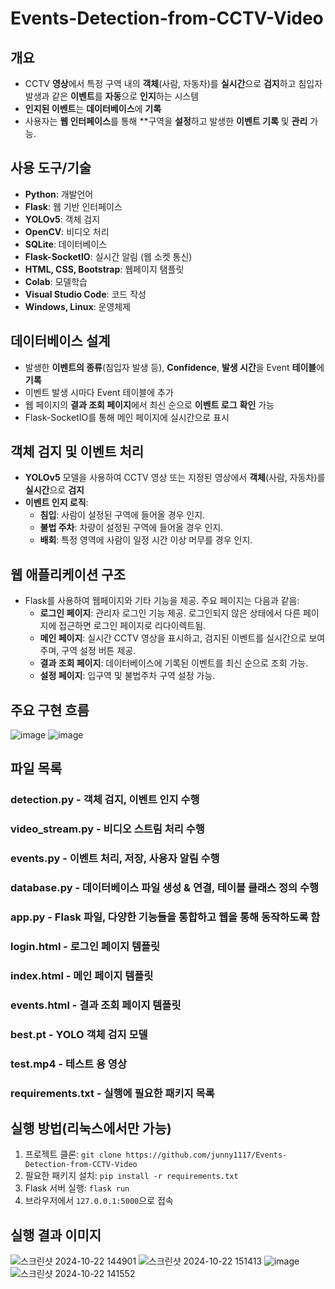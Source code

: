 # Events-Detection-from-CCTV-Video

## 개요

- CCTV **영상**에서 특정 구역 내의 **객체**(사람, 자동차)를 **실시간**으로 **검지**하고 침입자 발생과 같은 **이벤트**를 **자동**으로 **인지**하는 시스템
- **인지된 이벤트**는 **데이터베이스**에 **기록**
- 사용자는 **웹 인터페이스**를 통해 **구역을 **설정**하고 발생한 **이벤트 기록** 및 **관리** 가능.

## 사용 도구/기술

- **Python**: 개발언어
- **Flask**: 웹 기반 인터페이스
- **YOLOv5**: 객체 검지
- **OpenCV**: 비디오 처리
- **SQLite**: 데이터베이스
- **Flask-SocketIO**: 실시간 알림 (웹 소켓 통신)
- **HTML, CSS, Bootstrap**: 웹페이지 탬플릿
- **Colab**: 모델학습
- **Visual Studio Code**: 코드 작성
- **Windows, Linux**: 운영체제

## 데이터베이스 설계

- 발생한 **이벤트의 종류**(침입자 발생 등), **Confidence**, **발생 시간**을 Event **테이블**에 **기록**
- 이벤트 발생 시마다 Event 테이블에 추가
- 웹 페이지의 **결과 조회 페이지**에서 최신 순으로 **이벤트 로그** **확인** 가능
- Flask-SocketIO를 통해 메인 페이지에 실시간으로 표시

## 객체 검지 및 이벤트 처리

- **YOLOv5** 모델을 사용하여 CCTV 영상 또는 지정된 영상에서 **객체**(사람, 자동차)를 **실시간**으로 **검지**
- **이벤트 인지 로직**:
  - **침입**: 사람이 설정된 구역에 들어올 경우 인지.
  - **불법 주차**: 차량이 설정된 구역에 들어올 경우 인지.
  - **배회**: 특정 영역에 사람이 일정 시간 이상 머무를 경우 인지.

## 웹 애플리케이션 구조

- Flask를 사용하여 웹페이지와 기타 기능을 제공. 주요 페이지는 다음과 같음:
  - **로그인 페이지**: 관리자 로그인 기능 제공. 로그인되지 않은 상태에서 다른 페이지에 접근하면 로그인 페이지로 리다이렉트됨.
  - **메인 페이지**: 실시간 CCTV 영상을 표시하고, 검지된 이벤트를 실시간으로 보여주며, 구역 설정 버튼 제공.
  - **결과 조회 페이지**: 데이터베이스에 기록된 이벤트를 최신 순으로 조회 가능.
  - **설정 페이지**: 입구역 및 불법주차 구역 설정 가능.

## 주요 구현 흐름
![image](https://github.com/user-attachments/assets/733fa79a-bdd4-432b-b754-549a353bff17)
![image](https://github.com/user-attachments/assets/69edb4b9-4b6d-4d46-9ae0-b3e2167210d7)


## 파일 목록
### detection.py - 객체 검지, 이벤트 인지 수행
### video_stream.py - 비디오 스트림 처리 수행 
### events.py - 이벤트 처리, 저장, 사용자 알림 수행
### database.py - 데이터베이스 파일 생성 & 연결, 테이블 클래스 정의 수행
### app.py - Flask 파일, 다양한 기능들을 통합하고 웹을 통해 동작하도록 함
### login.html - 로그인 페이지 템플릿
### index.html - 메인 페이지 템플릿
### events.html - 결과 조회 페이지 템플릿
### best.pt - YOLO 객체 검지 모델
### test.mp4 - 테스트 용 영상
### requirements.txt - 실행에 필요한 패키지 목록

## 실행 방법(리눅스에서만 가능)
1. 프로젝트 클론: `git clone https://github.com/junny1117/Events-Detection-from-CCTV-Video`
2. 필요한 패키지 설치: `pip install -r requirements.txt`
3. Flask 서버 실행: `flask run`
4. 브라우저에서 `127.0.0.1:5000`으로 접속

## 실행 결과 이미지
![스크린샷 2024-10-22 144901](https://github.com/user-attachments/assets/b58811de-db51-4899-8236-680fd8fb7a69)
![스크린샷 2024-10-22 151413](https://github.com/user-attachments/assets/abc19728-986a-4973-a7eb-ae9dd2e6f411)
![image](https://github.com/user-attachments/assets/bc5bf651-99d7-404f-9315-ed72ce1d7362)
![스크린샷 2024-10-22 141552](https://github.com/user-attachments/assets/c5d62e8c-438f-42a2-8769-20c0deddcdba)

